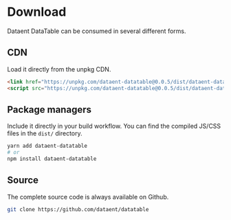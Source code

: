 <!-- add-next-prev-links -->

# Download

Dataent DataTable can be consumed in several different forms.

## CDN

Load it directly from the unpkg CDN.

```html
<link href="https://unpkg.com/dataent-datatable@0.0.5/dist/dataent-datatable.min.css" rel="stylesheet">
<script src="https://unpkg.com/dataent-datatable@0.0.5/dist/dataent-datatable.min.js"></script>
```

## Package managers

Include it directly in your build workflow. You can find the compiled JS/CSS files in the `dist/` directory.

```bash
yarn add dataent-datatable
# or
npm install dataent-datatable
```

## Source

The complete source code is always available on Github.

```bash
git clone https://github.com/dataent/datatable
```